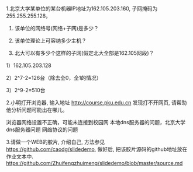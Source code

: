1.北京大学某单位的某台机器IP地址为162.105.203.160, 子网掩码为255.255.255.128，

1) 该单位的网络号(网络+子网)是多少？

2) 该单位理论上可容纳多少主机？

3) 北大可以有多少个这样的子网(假定北大全部是162.105网段)？

1）162.105.203.128

2）2^7-2=126台（除去全0，全1的情况）

3）2^9-2=510台

2.小明打开浏览器, 输入地址 http://course.pku.edu.cn 发现打不开网页, 请帮助他分析问题可能出在哪儿。

浏览器网络设置不正确，可能未连接到校园网
本地dns服务器的问题，北京大学dns服务器问题
网络协议的问题


3.请做一个WEB的胶片, 介绍自己, 方法参见 https://github.com/caodg/slidedemo, 做好后, 把该胶片源码的github地址放在作业文本中.
https://github.com/Zhuifengzhuimeng/slidedemo/blob/master/source.md
